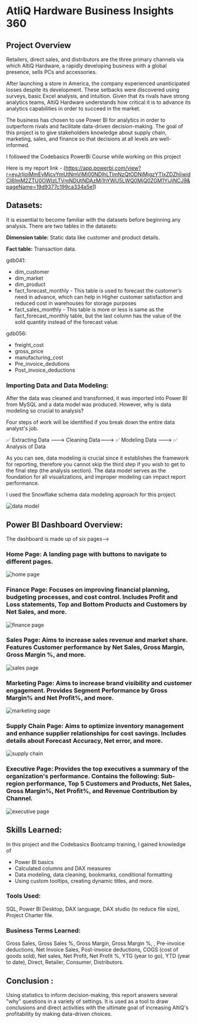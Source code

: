 # AtliQ Hardware Business Insights 360

## Project Overview

Retailers, direct sales, and distributors are the three primary channels via which AltiQ Hardware, a rapidly developing business with a global presence, sells PCs and accessories.

After launching a store in America, the company experienced unanticipated losses despite its development. These setbacks were discovered using surveys, basic Excel analysis, and intuition. Given that its rivals have strong analytics teams, AltiQ Hardware understands how critical it is to advance its analytics capabilities in order to succeed in the market.


The business has chosen to use Power BI for analytics in order to outperform rivals and facilitate data-driven decision-making. The goal of this project is to give stakeholders knowledge about supply chain, marketing, sales, and finance so that decisions at all levels are well-informed.

I followed the Codebasics PowerBi Course while working on this project

Here is my report link - (https://app.powerbi.com/view?r=eyJrIjoiMmEyMjcyYmUtNmViMi00NDlhLTlmNzQtODNjMjgzYTIxZDZhIiwidCI6ImM2ZTU0OWIzLTVmNDUtNDAzMi1hYWU5LWQ0MjQ0ZGM1YjJjNCJ9&pageName=19d9377c199ca334a5e1)

## Datasets:

It is essential to become familiar with the datasets before beginning any analysis. There are two tables in the datasets:

**Dimension table:** Static data like customer and product details.

**Fact table:** Transaction data.

gdb041:
* dim_customer
* dim_market
* dim_product
* fact_forecast_monthly - This table is used to forecast the customer’s need in advance, which can help in Higher customer satisfaction and reduced cost in warehouses for storage purposes
* fact_sales_monthly - This table is more or less is same as the fact_forecast_monthly table, but the last column has the value of the sold quantity instead of the forecast value.

gdb056:
* freight_cost
* gross_price
* manufacturing_cost
* Pre_invoice_dedutions
* Post_invoice_deductions


### Importing Data and Data Modeling:

After the data was cleaned and transformed, it was imported into Power BI from MySQL and a data model was produced. However, why is data modeling so crucial to analysis?

Four steps of work will be identified if you break down the entire data analyst's job. 

✅ Extracting Data ---> Cleaning Data---> ✅ Modeling Data ---> ✅ Analysis of Data

As you can see, data modeling is crucial since it establishes the framework for reporting, therefore you cannot skip the third step if you wish to get to the final step (the analysis section). The data model serves as the foundation for all visualizations, and improper modeling can impact report performance.

 I used the Snowflake schema data modeling approach for this project. 

![data model](https://github.com/yc-harshan-reddy17/Business_Insights-360/blob/main/Data%20model%20view.png)

## Power BI Dashboard Overview:

The dashboard is made up of six pages-->

### Home Page: A landing page with buttons to navigate to different pages.

![home page](https://github.com/yc-harshan-reddy17/Business_Insights-360/blob/main/Home%20view.png)

### Finance Page: Focuses on improving financial planning, budgeting processes, and cost control. Includes Profit and Loss statements, Top and Bottom Products and Customers by Net Sales, and more.

![finance page](https://github.com/yc-harshan-reddy17/Business_Insights-360/blob/main/Finance%20view.png)

### Sales Page: Aims to increase sales revenue and market share. Features Customer performance by Net Sales, Gross Margin, Gross Margin %, and more.

![sales page](https://github.com/yc-harshan-reddy17/Business_Insights-360/blob/main/Sales%20view.png)

### Marketing Page: Aims to increase brand visibility and customer engagement. Provides Segment Performance by Gross Margin% and Net Profit%, and more.

![marketing page](https://github.com/yc-harshan-reddy17/Business_Insights-360/blob/main/Marketing%20View.png)

### Supply Chain Page: Aims to optimize inventory management and enhance supplier relationships for cost savings. Includes details about Forecast Accuracy, Net error, and more.

![supply chain](https://github.com/yc-harshan-reddy17/Business_Insights-360/blob/main/Supply%20Chain%20view.png)

### Executive Page: Provides the top executives a summary of the organization's performance. Contains the following: Sub-region performance, Top 5 Customers and Products, Net Sales, Gross Margin%, Net Profit%, and Revenue Contribution by Channel.

![executive page](https://github.com/yc-harshan-reddy17/Business_Insights-360/blob/main/Executive%20view.png)

## Skills Learned:

In this project and the Codebasics Bootcamp training, I gained knowledge of 
* Power BI basics
* Calculated columns and DAX measures
* Data modeling, data cleaning, bookmarks, conditional formatting
* Using custom tooltips, creating dynamic titles, and more.

### Tools Used:

SQL, Power BI Desktop, DAX language, DAX studio (to reduce file size), Project Charter file.

### Business Terms Learned:

Gross Sales, Gross Sales %, Gross Margin, Gross Margin %, , Pre-invoice deductions, Net Invoice Sales, Post-invoice deductions, COGS (cost of goods sold), Net sales,  Net Profit, Net Profit %,  YTG (year to go), YTD (year to date), Direct, Retailer, Consumer, Distributors.

## Conclusion :
Using statistics to inform decision-making, this report answers several "why" questions in a variety of settings. It is used as a tool to draw conclusions and direct activities with the ultimate goal of increasing AltiQ's profitability by making data-driven choices.





